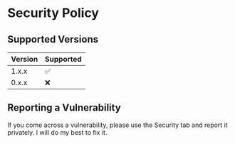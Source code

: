 # Security Policy

## Supported Versions
| Version | Supported          |
| ------- | ------------------ |
| 1.x.x   | :white_check_mark: |
| 0.x.x   | :x: |

## Reporting a Vulnerability

If you come across a vulnerability, please use the Security tab and report it privately. I will do my best to fix it.
